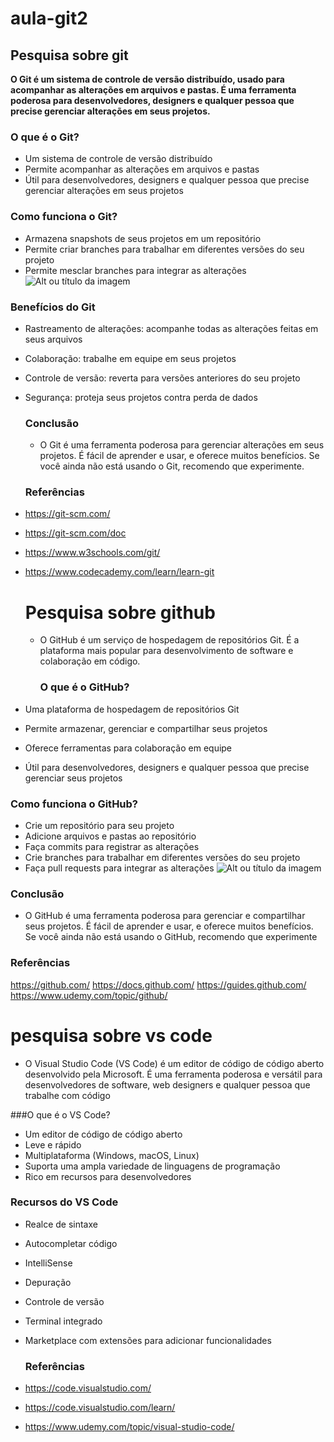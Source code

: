 # aula-git2
## Pesquisa sobre git
**O Git é um sistema de controle de versão distribuído, usado para acompanhar as alterações em arquivos e pastas. É uma ferramenta poderosa para desenvolvedores, designers e qualquer pessoa que precise gerenciar alterações em seus projetos.**

### O que é o Git?
* Um sistema de controle de versão distribuído
* Permite acompanhar as alterações em arquivos e pastas
* Útil para desenvolvedores, designers e qualquer pessoa que precise gerenciar alterações em seus projetos
  
### Como funciona o Git?
* Armazena snapshots de seus projetos em um repositório
* Permite criar branches para trabalhar em diferentes versões do seu projeto
* Permite mesclar branches para integrar as alterações
  ![Alt ou título da imagem](https://res.cloudinary.com/practicaldev/image/fetch/s--vzQ0tWSp--/c_limit%2Cf_auto%2Cfl_progressive%2Cq_auto%2Cw_880/https://dev-to-uploads.s3.amazonaws.com/uploads/articles/wvtwxpf35ic622e22i4f.png)
 ### Benefícios do Git
* Rastreamento de alterações: acompanhe todas as alterações feitas em seus arquivos
* Colaboração: trabalhe em equipe em seus projetos
* Controle de versão: reverta para versões anteriores do seu projeto
* Segurança: proteja seus projetos contra perda de dados
  ### Conclusão
  * O Git é uma ferramenta poderosa para gerenciar alterações em seus projetos. É fácil de aprender e usar, e oferece muitos benefícios. Se você ainda não está usando o Git, recomendo que experimente.
   ### Referências

 * https://git-scm.com/
* https://git-scm.com/doc
* https://www.w3schools.com/git/
* https://www.codecademy.com/learn/learn-git

  # Pesquisa sobre github

  * O GitHub é um serviço de hospedagem de repositórios Git. É a plataforma mais popular para desenvolvimento de software e colaboração em código.
 
    ### O que é o GitHub?
* Uma plataforma de hospedagem de repositórios Git
* Permite armazenar, gerenciar e compartilhar seus projetos
* Oferece ferramentas para colaboração em equipe
* Útil para desenvolvedores, designers e qualquer pessoa que precise gerenciar seus projetos

### Como funciona o GitHub?
* Crie um repositório para seu projeto
* Adicione arquivos e pastas ao repositório
* Faça commits para registrar as alterações
* Crie branches para trabalhar em diferentes versões do seu projeto
* Faça pull requests para integrar as alterações
  ![Alt ou título da imagem](https://blog.b2bstack.com.br/wp-content/uploads/2022/09/GitHub.jpeg.webp)
  
 ### Conclusão

* O GitHub é uma ferramenta poderosa para gerenciar e compartilhar seus projetos. É fácil de aprender e usar, e oferece muitos benefícios. Se você ainda não está usando o GitHub, recomendo que experimente

 ### Referências

https://github.com/
https://docs.github.com/
https://guides.github.com/
https://www.udemy.com/topic/github/

# pesquisa sobre vs code 

* O Visual Studio Code (VS Code) é um editor de código de código aberto desenvolvido pela Microsoft. É uma ferramenta poderosa e versátil para desenvolvedores de software, web designers e qualquer pessoa que trabalhe com código

 ###O que é o VS Code?
* Um editor de código de código aberto
* Leve e rápido
* Multiplataforma (Windows, macOS, Linux)
* Suporta uma ampla variedade de linguagens de programação
* Rico em recursos para desenvolvedores 
### Recursos do VS Code
* Realce de sintaxe
* Autocompletar código
* IntelliSense
* Depuração
* Controle de versão
* Terminal integrado
* Marketplace com extensões para adicionar funcionalidades
  ### Referências

* https://code.visualstudio.com/
* https://code.visualstudio.com/learn/
* https://www.udemy.com/topic/visual-studio-code/
